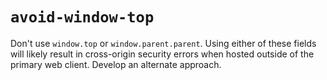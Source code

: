 # `avoid-window-top`

Don't use `window.top` or `window.parent.parent`. Using either of these fields will likely result in cross-origin security errors when hosted outside of the primary web client. Develop an alternate approach.
